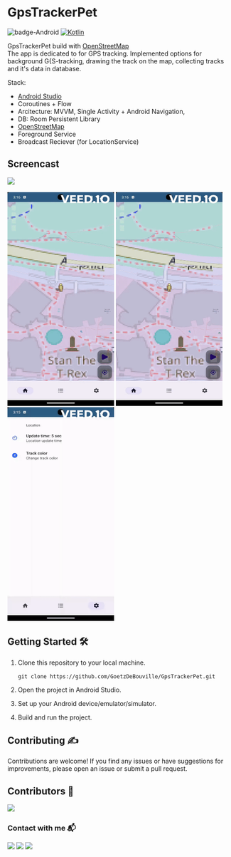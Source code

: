 # GpsTrackerPet
![badge-Android](https://img.shields.io/badge/Platform-Android-brightgreen)
[![Kotlin](https://img.shields.io/badge/Kotlin-1.9.0-blue.svg?style=flat&logo=kotlin)](https://kotlinlang.org)

GpsTrackerPet build with [OpenStreetMap](https://www.openstreetmap.org/) <br>
The app is dedicated to for GPS tracking.
Implemented options for background G{S-tracking, drawing the track on the map, collecting tracks and it's data in database.

Stack: 
- [Android Studio](https://developer.android.com/studio/intro)
- Coroutines + Flow
- Arcitecture: MVVM, Single Activity + Android Navigation,
- DB: Room Persistent Library
- [OpenStreetMap](https://www.openstreetmap.org/)
- Foreground Service
- Broadcast Reciever (for LocationService)

## Screencast
[![](https://img.shields.io/badge/YouTube-0077B5?style=for-the-badge&logo=youtube&logoColor=red)](https://www.youtube.com/watch?v=5mJkLbTtqOA)

<img src="./screenshots/001.gif" width="240" height="480">    <img src="./screenshots/002.gif" width="240" height="480">    
<img src="./screenshots/003.gif" width="240" height="480">


## Getting Started 🛠

1. Clone this repository to your local machine.
    ```text
    git clone https://github.com/GoetzDeBouville/GpsTrackerPet.git
    ```

2. Open the project in Android Studio.

4. Set up your Android device/emulator/simulator.

5. Build and run the project.


## Contributing :writing_hand:

Contributions are welcome! If you find any issues or have suggestions for improvements, please open an issue or submit a pull request.


## Contributors 📢

<a href="https://github.com/GoetzDeBouville/GpsTrackerPet/graphs/contributors">
    <img src="https://contrib.rocks/image?repo=GoetzDeBouville/GpsTrackerPet"/>
</a>


### Contact with me  📬

<p align="left">

[![](https://img.shields.io/badge/LinkedIn-0077B5?style=for-the-badge&logo=linkedin&logoColor=white)](https://www.linkedin.com/in/aleksey-zinchenko-9b3760252/)
[![](https://img.shields.io/badge/Telegram-0077B5?style=for-the-badge&logo=telegram&logoColor=white)](https://t.me/heoderer)
[![](https://img.shields.io/badge/Facebook-0077B5?style=for-the-badge&logo=facebook&logoColor=white)](https://www.facebook.com/double.conscience)
</p>
